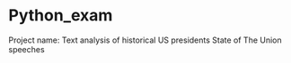 # Python_exam

Project name: 
Text analysis of historical US presidents State of The Union speeches

